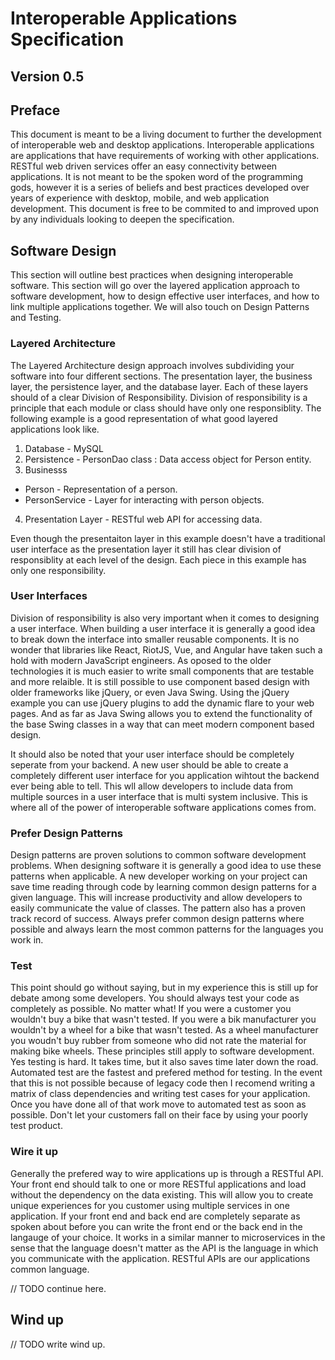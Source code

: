 # Interoperable Applications Specification
## Version 0.5

## Preface
This document is meant to be a living document to further the development of interoperable web and desktop applications.  Interoperable applications are applications that have requirements of working with other applications.  RESTful web driven services offer an easy connectivity between applications.  It is not meant to be the spoken word of the programming gods, however it is a series of beliefs and best practices developed over years of experience with desktop, mobile, and web application development.  This document is free to be commited to and improved upon by any individuals looking to deepen the specification.

## Software Design
This section will outline best practices when designing interoperable software.  This section will go over the layered application approach to software development, how to design effective user interfaces, and how to link multiple applications together.  We will also touch on Design Patterns and Testing.

### Layered Architecture
The Layered Architecture design approach involves subdividing your software into four different sections.  The presentation layer, the business layer, the persistence layer, and the database layer.  Each of these layers should of a clear Division of Responsibility.  Division of responsibility is a principle that each module or class should have only one responsiblity.  The following example is a good representation of what good layered applications look like.

1. Database - MySQL
2. Persistence - PersonDao class : Data access object for Person entity.
3. Businesss
  * Person - Representation of a person.
  * PersonService - Layer for interacting with person objects.
4. Presentation Layer - RESTful web API for accessing data.

Even though the presentaiton layer in this example doesn't have a traditional user interface as the presentation layer it still has clear division of responsiblity at each level of the design.  Each piece in this example has only one responsibility.

### User Interfaces
Division of responsibility is also very important when it comes to designing a user interface.  When building a user interface it is generally a good idea to break down the interface into smaller reusable components.  It is no wonder that libraries like React, RiotJS, Vue, and Angular have taken such a hold with modern JavaScript engineers.  As oposed to the older technologies it is much easier to write small components that are testable and more relaible.  It is still possible to use component based design with older frameworks like jQuery, or even Java Swing.  Using the jQuery example you can use jQuery plugins to add the dynamic flare to your web pages.  And as far as Java Swing allows you to extend the functionality of the base Swing classes in a way that can meet modern component based design.

It should also be noted that your user interface should be completely seperate from your backend.  A new user should be able to create a completely different user interface for you application wihtout the backend ever being able to tell.  This wll allow developers to include data from multiple sources in a user interface that is multi system inclusive.  This is where all of the power of interoperable software applications comes from.

### Prefer Design Patterns
Design patterns are proven solutions to common software development problems.  When designing software it is generally a good idea to use these patterns when applicable.  A new developer working on your project can save time reading through code by learning common design patterns for a given language.  This will increase productivity and allow developers to easily communicate the value of classes.  The pattern also has a proven track record of success.  Always prefer common design patterns where possible and always learn the most common patterns for the languages you work in.

### Test
This point should go without saying, but in my experience this is still up for debate among some developers.  You should always test your code as completely as possible.  No matter what!  If you were a customer you wouldn't buy a bike that wasn't tested.  If you were a bik manufacturer you wouldn't by a wheel for a bike that wasn't tested.  As a wheel manufacturer you woudn't buy rubber from someone who did not rate the material for making bike wheels.  These principles still apply to software development.  Yes testing is hard.  It takes time, but it also saves time later down the road.  Automated test are the fastest and prefered method for testing.  In the event that this is not possible because of legacy code then I recomend writing a matrix of class dependencies and writing test cases for your application.  Once you have done all of that work move to automated test as soon as possible.  Don't let your customers fall on their face by using your poorly test product.

### Wire it up
Generally the prefered way to wire applications up is through a RESTful API.  Your front end should talk to one or more RESTful applications and load without the dependency on the data existing.  This will allow you to create unique experiences for you customer using multiple services in one application.  If your front end and back end are completely separate as spoken about before you can write the front end or the back end in the langauge of your choice.  It works in a similar manner to microservices in the sense that the language doesn't matter as the API is the language in which you communicate with the application.  RESTful APIs are our applications common language.

// TODO continue here.

## Wind up
// TODO write wind up.
